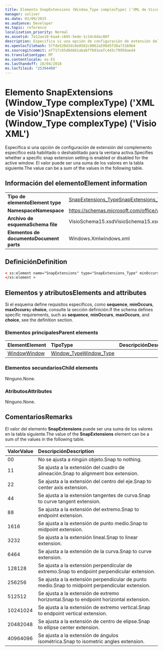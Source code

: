 ```yaml
---
title: Elemento SnapExtensions (Window_Type complexType) ('XML de Visio')
manager: soliver
ms.date: 03/09/2015
ms.audience: Developer
ms.topic: reference
localization_priority: Normal
ms.assetid: 7a12ae10-6aa4-c845-5ede-1c14c6dac80f
description: Especifica si una opción de configuración de extensión del complemento específico está habilitado o deshabilitado para la ventana activa. El valor puede ser una suma de los valores en la tabla siguiente.
ms.openlocfilehash: 57fde520d3dc8e0582c0062a599d5f38a73169b4
ms.sourcegitcommit: ef717c65d8dd41ababffb01eafc443c79950aed4
ms.translationtype: MT
ms.contentlocale: es-ES
ms.lasthandoff: 10/04/2018
ms.locfileid: "25394408"
---
```

# <a name="snapextensions-element-windowtype-complextype-visio-xml"></a><span data-ttu-id="62a0a-104">Elemento SnapExtensions (Window_Type complexType) ('XML de Visio')</span><span class="sxs-lookup"><span data-stu-id="62a0a-104">SnapExtensions element (Window_Type complexType) ('Visio XML')</span></span>

<span data-ttu-id="62a0a-105">Especifica si una opción de configuración de extensión del complemento específico está habilitado o deshabilitado para la ventana activa.</span><span class="sxs-lookup"><span data-stu-id="62a0a-105">Specifies whether a specific snap extension setting is enabled or disabled for the active window.</span></span> <span data-ttu-id="62a0a-106">El valor puede ser una suma de los valores en la tabla siguiente.</span><span class="sxs-lookup"><span data-stu-id="62a0a-106">The value can be a sum of the values in the following table.</span></span>
  
## <a name="element-information"></a><span data-ttu-id="62a0a-107">Información del elemento</span><span class="sxs-lookup"><span data-stu-id="62a0a-107">Element information</span></span>

|||
|:-----|:-----|
|<span data-ttu-id="62a0a-108">**Tipo de elemento**</span><span class="sxs-lookup"><span data-stu-id="62a0a-108">**Element type**</span></span> <br/> |[<span data-ttu-id="62a0a-109">SnapExtensions_Type</span><span class="sxs-lookup"><span data-stu-id="62a0a-109">SnapExtensions_Type</span></span>](snapextensions_type-complextypevisio-xml.md) <br/> |
|<span data-ttu-id="62a0a-110">**Namespace**</span><span class="sxs-lookup"><span data-stu-id="62a0a-110">**Namespace**</span></span> <br/> |https://schemas.microsoft.com/office/visio/2012/main  <br/> |
|<span data-ttu-id="62a0a-111">**Archivo de esquema**</span><span class="sxs-lookup"><span data-stu-id="62a0a-111">**Schema file**</span></span> <br/> |<span data-ttu-id="62a0a-112">VisioSchema15.xsd</span><span class="sxs-lookup"><span data-stu-id="62a0a-112">VisioSchema15.xsd</span></span>  <br/> |
|<span data-ttu-id="62a0a-113">**Elementos de documento**</span><span class="sxs-lookup"><span data-stu-id="62a0a-113">**Document parts**</span></span> <br/> |<span data-ttu-id="62a0a-114">Windows.Xml</span><span class="sxs-lookup"><span data-stu-id="62a0a-114">windows.xml</span></span>  <br/> |
   
## <a name="definition"></a><span data-ttu-id="62a0a-115">Definición</span><span class="sxs-lookup"><span data-stu-id="62a0a-115">Definition</span></span>

```XML
< xs:element name="SnapExtensions" type="SnapExtensions_Type" minOccurs="0" maxOccurs="1" >
</xs:element >
```

## <a name="elements-and-attributes"></a><span data-ttu-id="62a0a-116">Elementos y atributos</span><span class="sxs-lookup"><span data-stu-id="62a0a-116">Elements and attributes</span></span>

<span data-ttu-id="62a0a-117">Si el esquema define requisitos específicos, como **sequence**, **minOccurs**, **maxOccurs**y **choice**, consulte la sección definición.</span><span class="sxs-lookup"><span data-stu-id="62a0a-117">If the schema defines specific requirements, such as **sequence**, **minOccurs**, **maxOccurs**, and **choice**, see the definition section.</span></span> 
  
### <a name="parent-elements"></a><span data-ttu-id="62a0a-118">Elementos principales</span><span class="sxs-lookup"><span data-stu-id="62a0a-118">Parent elements</span></span>

|<span data-ttu-id="62a0a-119">**Element**</span><span class="sxs-lookup"><span data-stu-id="62a0a-119">**Element**</span></span>|<span data-ttu-id="62a0a-120">**Tipo**</span><span class="sxs-lookup"><span data-stu-id="62a0a-120">**Type**</span></span>|<span data-ttu-id="62a0a-121">**Descripción**</span><span class="sxs-lookup"><span data-stu-id="62a0a-121">**Description**</span></span>|
|:-----|:-----|:-----|
|[<span data-ttu-id="62a0a-122">Window</span><span class="sxs-lookup"><span data-stu-id="62a0a-122">Window</span></span>](window-element-windows_type-complextypevisio-xml.md) <br/> |[<span data-ttu-id="62a0a-123">Window_Type</span><span class="sxs-lookup"><span data-stu-id="62a0a-123">Window_Type</span></span>](window_type-complextypevisio-xml.md) <br/> ||
   
### <a name="child-elements"></a><span data-ttu-id="62a0a-124">Elementos secundarios</span><span class="sxs-lookup"><span data-stu-id="62a0a-124">Child elements</span></span>

<span data-ttu-id="62a0a-125">Ninguno.</span><span class="sxs-lookup"><span data-stu-id="62a0a-125">None.</span></span>
  
### <a name="attributes"></a><span data-ttu-id="62a0a-126">Atributos</span><span class="sxs-lookup"><span data-stu-id="62a0a-126">Attributes</span></span>

<span data-ttu-id="62a0a-127">Ninguno.</span><span class="sxs-lookup"><span data-stu-id="62a0a-127">None.</span></span>
  
## <a name="remarks"></a><span data-ttu-id="62a0a-128">Comentarios</span><span class="sxs-lookup"><span data-stu-id="62a0a-128">Remarks</span></span>

<span data-ttu-id="62a0a-129">El valor del elemento **SnapExtensions** puede ser una suma de los valores en la tabla siguiente.</span><span class="sxs-lookup"><span data-stu-id="62a0a-129">The value of the **SnapExtensions** element can be a sum of the values in the following table.</span></span> 
  
|<span data-ttu-id="62a0a-130">**Valor**</span><span class="sxs-lookup"><span data-stu-id="62a0a-130">**Value**</span></span>|<span data-ttu-id="62a0a-131">**Descripción**</span><span class="sxs-lookup"><span data-stu-id="62a0a-131">**Description**</span></span>|
|:-----|:-----|
|<span data-ttu-id="62a0a-132">0</span><span class="sxs-lookup"><span data-stu-id="62a0a-132">0</span></span>  <br/> |<span data-ttu-id="62a0a-133">No se ajusta a ningún objeto.</span><span class="sxs-lookup"><span data-stu-id="62a0a-133">Snap to nothing.</span></span>  <br/> |
|<span data-ttu-id="62a0a-134">1</span><span class="sxs-lookup"><span data-stu-id="62a0a-134">1</span></span>  <br/> |<span data-ttu-id="62a0a-135">Se ajusta a la extensión del cuadro de alineación.</span><span class="sxs-lookup"><span data-stu-id="62a0a-135">Snap to alignment box extension.</span></span>  <br/> |
|<span data-ttu-id="62a0a-136">2</span><span class="sxs-lookup"><span data-stu-id="62a0a-136">2</span></span>  <br/> |<span data-ttu-id="62a0a-137">Se ajusta a la extensión del centro del eje.</span><span class="sxs-lookup"><span data-stu-id="62a0a-137">Snap to center axis extension.</span></span>  <br/> |
|<span data-ttu-id="62a0a-138">4</span><span class="sxs-lookup"><span data-stu-id="62a0a-138">4</span></span>  <br/> |<span data-ttu-id="62a0a-139">Se ajusta a la extensión tangentes de curva.</span><span class="sxs-lookup"><span data-stu-id="62a0a-139">Snap to curve tangent extension.</span></span>  <br/> |
|<span data-ttu-id="62a0a-140">8</span><span class="sxs-lookup"><span data-stu-id="62a0a-140">8</span></span>  <br/> |<span data-ttu-id="62a0a-141">Se ajusta a la extensión del extremo.</span><span class="sxs-lookup"><span data-stu-id="62a0a-141">Snap to endpoint extension.</span></span>  <br/> |
|<span data-ttu-id="62a0a-142">16</span><span class="sxs-lookup"><span data-stu-id="62a0a-142">16</span></span>  <br/> |<span data-ttu-id="62a0a-143">Se ajusta a la extensión de punto medio.</span><span class="sxs-lookup"><span data-stu-id="62a0a-143">Snap to midpoint extension.</span></span>  <br/> |
|<span data-ttu-id="62a0a-144">32</span><span class="sxs-lookup"><span data-stu-id="62a0a-144">32</span></span>  <br/> |<span data-ttu-id="62a0a-145">Se ajusta a la extensión lineal.</span><span class="sxs-lookup"><span data-stu-id="62a0a-145">Snap to linear extension.</span></span>  <br/> |
|<span data-ttu-id="62a0a-146">64</span><span class="sxs-lookup"><span data-stu-id="62a0a-146">64</span></span>  <br/> |<span data-ttu-id="62a0a-147">Se ajusta a la extensión de la curva.</span><span class="sxs-lookup"><span data-stu-id="62a0a-147">Snap to curve extension.</span></span>  <br/> |
|<span data-ttu-id="62a0a-148">128</span><span class="sxs-lookup"><span data-stu-id="62a0a-148">128</span></span>  <br/> |<span data-ttu-id="62a0a-149">Se ajusta a la extensión perpendicular de extremo.</span><span class="sxs-lookup"><span data-stu-id="62a0a-149">Snap to endpoint perpendicular extension.</span></span>  <br/> |
|<span data-ttu-id="62a0a-150">256</span><span class="sxs-lookup"><span data-stu-id="62a0a-150">256</span></span>  <br/> |<span data-ttu-id="62a0a-151">Se ajusta a la extensión perpendicular de punto medio.</span><span class="sxs-lookup"><span data-stu-id="62a0a-151">Snap to midpoint perpendicular extension.</span></span>  <br/> |
|<span data-ttu-id="62a0a-152">512</span><span class="sxs-lookup"><span data-stu-id="62a0a-152">512</span></span>  <br/> |<span data-ttu-id="62a0a-153">Se ajusta a la extensión de extremo horizontal.</span><span class="sxs-lookup"><span data-stu-id="62a0a-153">Snap to endpoint horizontal extension.</span></span>  <br/> |
|<span data-ttu-id="62a0a-154">1024</span><span class="sxs-lookup"><span data-stu-id="62a0a-154">1024</span></span>  <br/> |<span data-ttu-id="62a0a-155">Se ajusta a la extensión de extremo vertical.</span><span class="sxs-lookup"><span data-stu-id="62a0a-155">Snap to endpoint vertical extension.</span></span>  <br/> |
|<span data-ttu-id="62a0a-156">2048</span><span class="sxs-lookup"><span data-stu-id="62a0a-156">2048</span></span>  <br/> |<span data-ttu-id="62a0a-157">Se ajusta a la extensión de centro de elipse.</span><span class="sxs-lookup"><span data-stu-id="62a0a-157">Snap to ellipse center extension.</span></span>  <br/> |
|<span data-ttu-id="62a0a-158">4096</span><span class="sxs-lookup"><span data-stu-id="62a0a-158">4096</span></span>  <br/> |<span data-ttu-id="62a0a-159">Se ajusta a la extensión de ángulos isométrica.</span><span class="sxs-lookup"><span data-stu-id="62a0a-159">Snap to isometric angles extension.</span></span>  <br/> |
   


